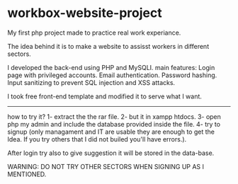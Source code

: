 # workbox-website-project
My first php project made to practice real work experiance.

The idea behind it is to make a website to assisst workers in different sectors.

I developed the back-end using PHP and MySQLI.
main features:
    Login page with privileged accounts.
    Email authentication.
    Password hashing.
    Input sanitizing to prevent SQL injection and XSS attacks.

I took free front-end template and modified it to serve what I want.
_____________________________________
how to try it?
1- extract the the rar file.
2- but it in xampp htdocs.
3- open php my admin and include the database provided inside the file.
4- try to signup (only managament and IT are usable they are enough to get the Idea. If you try others that I did not builed you'll have errors.).

After login try also to give suggestion it will be stored in the data-base.

WARNING: DO NOT TRY OTHER SECTORS WHEN SIGNING UP AS I MENTIONED. 
